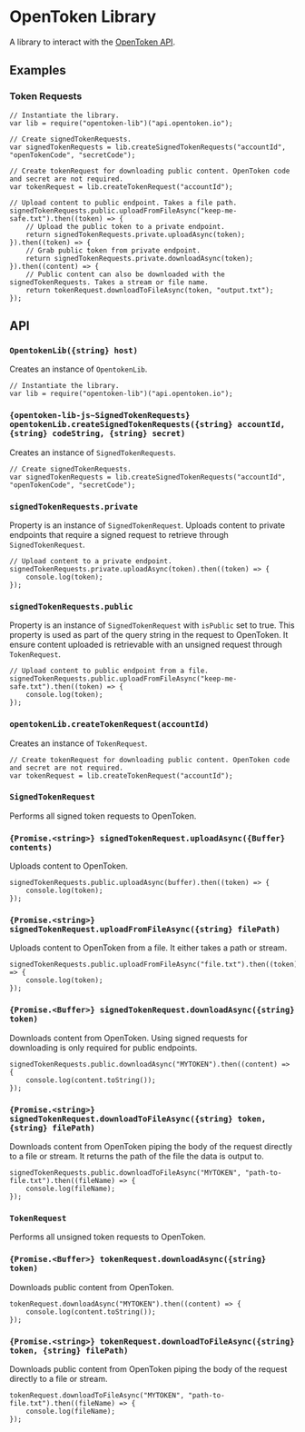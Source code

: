 OpenToken Library
=================

A library to interact with the [OpenToken API](https://github.com/opentoken-io/opentoken).


Examples
--------

### Token Requests

    // Instantiate the library.
    var lib = require("opentoken-lib")("api.opentoken.io");

    // Create signedTokenRequests.
    var signedTokenRequests = lib.createSignedTokenRequests("accountId", "openTokenCode", "secretCode");

    // Create tokenRequest for downloading public content. OpenToken code and secret are not required.
    var tokenRequest = lib.createTokenRequest("accountId");

    // Upload content to public endpoint. Takes a file path.
    signedTokenRequests.public.uploadFromFileAsync("keep-me-safe.txt").then((token) => {
        // Upload the public token to a private endpoint.
        return signedTokenRequests.private.uploadAsync(token);
    }).then((token) => {
        // Grab public token from private endpoint.
        return signedTokenRequests.private.downloadAsync(token);
    }).then((content) => {
        // Public content can also be downloaded with the signedTokenRequests. Takes a stream or file name.
        return tokenRequest.downloadToFileAsync(token, "output.txt");
    });


API
---

### `OpentokenLib({string} host)`

Creates an instance of `OpentokenLib`.

    // Instantiate the library.
    var lib = require("opentoken-lib")("api.opentoken.io");


### `{opentoken-lib-js~SignedTokenRequests} opentokenLib.createSignedTokenRequests({string} accountId, {string} codeString, {string} secret)`

Creates an instance of `SignedTokenRequests`.

    // Create signedTokenRequests.
    var signedTokenRequests = lib.createSignedTokenRequests("accountId", "openTokenCode", "secretCode");

### `signedTokenRequests.private`

Property is an instance of `SignedTokenRequest`. Uploads content to private endpoints that require a signed request to retrieve through `SignedTokenRequest`.

    // Upload content to a private endpoint.
    signedTokenRequests.private.uploadAsync(token).then((token) => {
        console.log(token);
    });

### `signedTokenRequests.public`

Property is an instance of `SignedTokenRequest` with `isPublic` set to true. This property is used as part of the query string in the request to OpenToken. It ensure content uploaded is retrievable with an unsigned request through `TokenRequest`.

    // Upload content to public endpoint from a file.
    signedTokenRequests.public.uploadFromFileAsync("keep-me-safe.txt").then((token) => {
        console.log(token);
    });

### `opentokenLib.createTokenRequest(accountId)`

Creates an instance of `TokenRequest`.

    // Create tokenRequest for downloading public content. OpenToken code and secret are not required.
    var tokenRequest = lib.createTokenRequest("accountId");

### `SignedTokenRequest`

Performs all signed token requests to OpenToken.

### `{Promise.<string>} signedTokenRequest.uploadAsync({Buffer} contents)`

Uploads content to OpenToken.

    signedTokenRequests.public.uploadAsync(buffer).then((token) => {
        console.log(token);
    });

### `{Promise.<string>} signedTokenRequest.uploadFromFileAsync({string} filePath)`

Uploads content to OpenToken from a file. It either takes a path or stream.

    signedTokenRequests.public.uploadFromFileAsync("file.txt").then((token) => {
        console.log(token);
    });

### `{Promise.<Buffer>} signedTokenRequest.downloadAsync({string} token)`

Downloads content from OpenToken. Using signed requests for downloading is only required for public endpoints.

    signedTokenRequests.public.downloadAsync("MYTOKEN").then((content) => {
        console.log(content.toString());
    });

### `{Promise.<string>} signedTokenRequest.downloadToFileAsync({string} token, {string} filePath)`

Downloads content from OpenToken piping the body of the request directly to a file or stream. It returns the path of the file the data is output to.

    signedTokenRequests.public.downloadToFileAsync("MYTOKEN", "path-to-file.txt").then((fileName) => {
        console.log(fileName);
    });

### `TokenRequest`

Performs all unsigned token requests to OpenToken.

### `{Promise.<Buffer>} tokenRequest.downloadAsync({string} token)`

Downloads public content from OpenToken.

    tokenRequest.downloadAsync("MYTOKEN").then((content) => {
        console.log(content.toString());
    });

### `{Promise.<string>} tokenRequest.downloadToFileAsync({string} token, {string} filePath)`

Downloads public content from OpenToken piping the body of the request directly to a file or stream.

    tokenRequest.downloadToFileAsync("MYTOKEN", "path-to-file.txt").then((fileName) => {
        console.log(fileName);
    });

